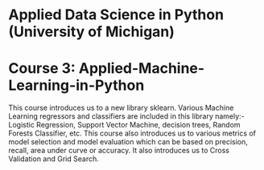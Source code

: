 # Applied Data Science in Python (University of Michigan) 
# Course 3: Applied-Machine-Learning-in-Python
This course introduces us to a new library sklearn.
Various Machine Learning regressors and classifiers are included in this library namely:-
Logistic Regression, Support Vector Machine, decision trees, Random Forests Classifier, etc.
This course also introduces us to various metrics of model selection and model evaluation which can be based on precision, recall, area under curve or accuracy.
It also introduces us to Cross Validation and Grid Search.
